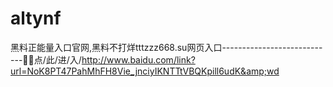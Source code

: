 # altynf
黑料正能量入口官网,黑料不打烊tttzzz668.su网页入口----------------------------🧦🧦点/此/进/入/http://www.baidu.com/link?url=NoK8PT47PahMhFH8Vie_jnciyIKNTTtVBQKpill6udK&amp;wd
